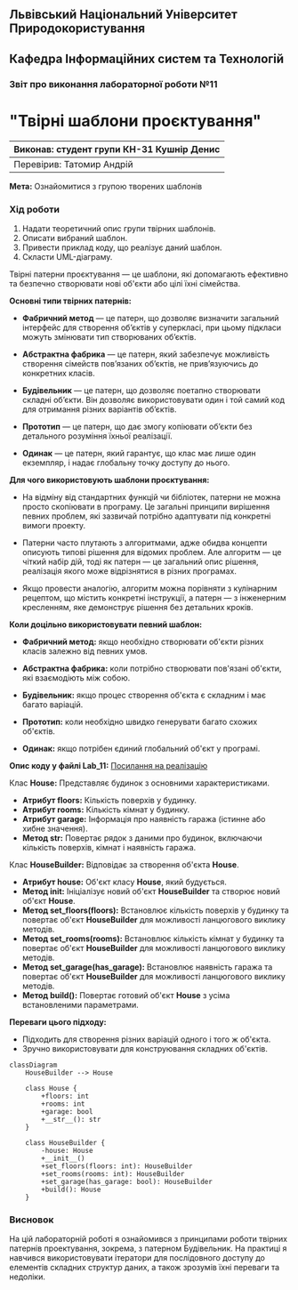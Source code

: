 ## Львівський Національний Університет Природокористування
## Кафедра Інформаційних систем та Технологій

### Звіт про виконання лабораторної роботи №11
# "Твірні шаблони проєктування"

| Виконав: студент групи КН-31 Кушнір Денис |
|------------------------------------------|
| Перевірив: Татомир Андрій                |

**Мета:** Ознайомитися з групою творених шаблонів

### Хід роботи

1. Надати теоретичний опис групи твірних шаблонів.
2. Описати вибраний шаблон.
3. Привести приклад коду, що реалізує даний шаблон.
4. Скласти UML-діаграму.

Твірні патерни проєктування — це шаблони, які допомагають ефективно та безпечно створювати нові об'єкти або цілі їхні сімейства.

**Основні типи твірних патернів:**

- **Фабричний метод** — це патерн, що дозволяє визначити загальний інтерфейс для створення об’єктів у суперкласі, при цьому підкласи можуть змінювати тип створюваних об’єктів.

- **Абстрактна фабрика** — це патерн, який забезпечує можливість створення сімейств пов’язаних об’єктів, не прив’язуючись до конкретних класів.

- **Будівельник** — це патерн, що дозволяє поетапно створювати складні об’єкти. Він дозволяє використовувати один і той самий код для отримання різних варіантів об’єктів.

- **Прототип** — це патерн, що дає змогу копіювати об’єкти без детального розуміння їхньої реалізації.

- **Одинак** — це патерн, який гарантує, що клас має лише один екземпляр, і надає глобальну точку доступу до нього.

**Для чого використовують шаблони проєктування:**

- На відміну від стандартних функцій чи бібліотек, патерни не можна просто скопіювати в програму. Це загальні принципи вирішення певних проблем, які зазвичай потрібно адаптувати під конкретні вимоги проекту.

- Патерни часто плутають з алгоритмами, адже обидва концепти описують типові рішення для відомих проблем. Але алгоритм — це чіткий набір дій, тоді як патерн — це загальний опис рішення, реалізація якого може відрізнятися в різних програмах.

- Якщо провести аналогію, алгоритм можна порівняти з кулінарним рецептом, що містить конкретні інструкції, а патерн — з інженерним кресленням, яке демонструє рішення без детальних кроків.

**Коли доцільно використовувати певний шаблон:**

- **Фабричний метод:** якщо необхідно створювати об'єкти різних класів залежно від певних умов.

- **Абстрактна фабрика:** коли потрібно створювати пов'язані об'єкти, які взаємодіють між собою.

- **Будівельник:** якщо процес створення об'єкта є складним і має багато варіацій.

- **Прототип:** коли необхідно швидко генерувати багато схожих об'єктів.

- **Одинак:** якщо потрібен єдиний глобальний об'єкт у програмі.

**Опис коду у файлі Lab_11:**
[Посилання на реалізацію](main.py)


Клас **House:** Представляє будинок з основними характеристиками.
- **Атрибут floors:** Кількість поверхів у будинку.
- **Атрибут rooms:** Кількість кімнат у будинку.
- **Атрибут garage:** Інформація про наявність гаража (істинне або хибне значення).
- **Метод __str__:** Повертає рядок з даними про будинок, включаючи кількість поверхів, кімнат і наявність гаража.

Клас **HouseBuilder:** Відповідає за створення об'єкта **House**.
- **Атрибут house:** Об'єкт класу **House**, який будується.
- **Метод __init__:** Ініціалізує новий об'єкт **HouseBuilder** та створює новий об'єкт **House**.
- **Метод set_floors(floors):** Встановлює кількість поверхів у будинку та повертає об'єкт **HouseBuilder** для можливості ланцюгового виклику методів.
- **Метод set_rooms(rooms):** Встановлює кількість кімнат у будинку та повертає об'єкт **HouseBuilder** для можливості ланцюгового виклику методів.
- **Метод set_garage(has_garage):** Встановлює наявність гаража та повертає об'єкт **HouseBuilder** для можливості ланцюгового виклику методів.
- **Метод build():** Повертає готовий об'єкт **House** з усіма встановленими параметрами.

**Переваги цього підходу:**

- Підходить для створення різних варіацій одного і того ж об'єкта.
- Зручно використовувати для конструювання складних об'єктів.

```mermaid
classDiagram
    HouseBuilder --> House

    class House {
        +floors: int
        +rooms: int
        +garage: bool
        +__str__(): str
    }

    class HouseBuilder {
        -house: House
        +__init__()
        +set_floors(floors: int): HouseBuilder
        +set_rooms(rooms: int): HouseBuilder
        +set_garage(has_garage: bool): HouseBuilder
        +build(): House
    }

```

### Висновок 

На цій лабораторній роботі я ознайомився з принципами роботи твірних патернів проектування, зокрема, з патерном Будівельник. На практиці я навчився використовувати ітератори для послідовного доступу до елементів складних структур даних, а також зрозумів їхні переваги та недоліки.
